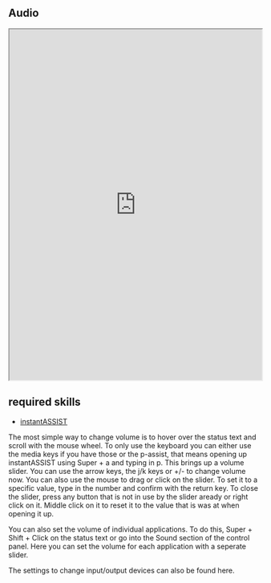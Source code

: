 ## Audio   

<div align="center">
    <iframe width="100%" height="700px" src="https://www.youtube.com/embed/AKjD6k9yZWA" frameborder="10" allow="accelerometer; autoplay; encrypted-media; gyroscope; picture-in-picture" allowfullscreen></iframe>
</div>

## required skills

<ul class="actions">
    <li><a href="https://instantos.io/youtube/assist" class="button special icon fa-youtube">instantASSIST</a></li>
</ul>

The most simple way to change volume is to hover over the status text and scroll
with the mouse wheel.
To only use the keyboard you can either use the media keys if you have those or
the p-assist, that means opening up instantASSIST using Super + a and typing in p.
This brings up a volume slider. You can use the arrow keys, the j/k keys or +/-
to change volume now.
You can also use the mouse to drag or click on the slider.
To set it to a specific value, type in the number and confirm with the return key.
To close the slider, press any button that is not in use by the slider aready or
right click on it.
Middle click on it to reset it to the value that is was at when opening it up.

You can also set the volume of individual applications. To do this,
Super + Shift + Click on the status text or go into the Sound section of the
control panel.
Here you can set the volume for each application with a seperate slider.

The settings to change input/output devices can also be found here.
